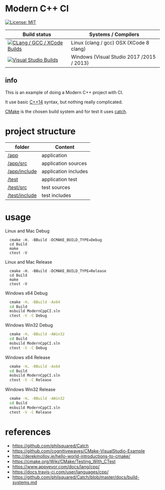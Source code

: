# Modern C++ CI

[![License: MIT](https://img.shields.io/badge/License-MIT-blue.svg)](/LICENSE)

| Build status          | Systems / Compilers         |
| ------------- | ------------------------------------------ |
| [![CLang  / GCC / XCode Builds](https://travis-ci.org/LearningByExample/ModernCppCI.svg?branch=master)](https://travis-ci.org/LearningByExample/ModernCppCI) | Linux (clang  / gcc) OSX (XCode 8 clang) |
| [![Visual Studio Builds](https://ci.appveyor.com/api/projects/status/t6i95u07gw1gqhql/branch/master?svg=true)](https://ci.appveyor.com/project/juan-medina/moderncppci/branch/master)       | Windows (Visual Studio 2017 /2015 / 2013)  |

## info
This is an example of doing a Modern C++ project with CI.

It use basic [C++14](https://isocpp.org/wiki/faq/cpp14-language) syntax, but nothing really complicated.

[CMake](https://cmake.org/) is the chosen build system and for test it uses [catch](https://github.com/philsquared/Catch).

# project structure

| folder       | Content              |
| ------------ | -------------------- |
| [/app](app) | application |
| [/app/src](/app/src) | application sources  |
| [/app/include](/app/include) | application includes |
| [/test](/test) | application test |
| [/test/src](/test/src) | test sources |
| [/test/include](/test/include) | test includes        |

# usage

Linux and Mac Debug

```shell
  cmake -H. -BBuild -DCMAKE_BUILD_TYPE=Debug
  cd Build
  make
  ctest -V
```

Linux and Mac Release

```shell
  cmake -H. -BBuild -DCMAKE_BUILD_TYPE=Release
  cd Build
  make
  ctest -V
```

Windows x64 Debug

```bat
  cmake -H. -BBuild -Ax64
  cd Build
  msbuild ModernCppCI.sln
  ctest -V -C Debug
```

Windows Win32 Debug

```bat
  cmake -H. -BBuild -AWin32
  cd Build
  msbuild ModernCppCI.sln
  ctest -V -C Debug
```

Windows x64 Release

```bat
  cmake -H. -BBuild -Ax64
  cd Build
  msbuild ModernCppCI.sln
  ctest -V -C Release
```

Windows Win32 Release

```bat
  cmake -H. -BBuild -AWin32
  cd Build
  msbuild ModernCppCI.sln
  ctest -V -C Release
```

# references

- https://github.com/philsquared/Catch
- https://github.com/cognitivewaves/CMake-VisualStudio-Example
- http://derekmolloy.ie/hello-world-introductions-to-cmake/
- https://cmake.org/Wiki/CMake/Testing_With_CTest
- https://www.appveyor.com/docs/lang/cpp/
- https://docs.travis-ci.com/user/languages/cpp/
- https://github.com/philsquared/Catch/blob/master/docs/build-systems.md